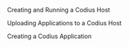 Creating and Running a Codius Host

Uploading Applications to a Codius Host

Creating a Codius Application
